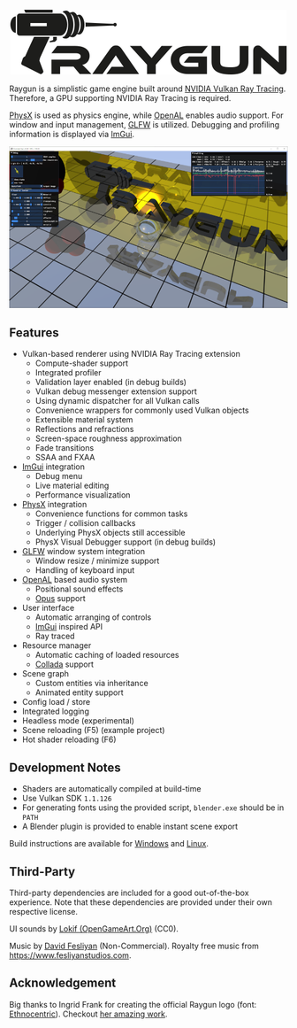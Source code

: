 <p align="center">
    <img src="docs/logo.png" title="Raygun" alt="Logo" />
</p>

Raygun is a simplistic game engine built around [NVIDIA Vulkan Ray Tracing].
Therefore, a GPU supporting NVIDIA Ray Tracing is required.

[PhysX] is used as physics engine, while [OpenAL] enables audio support.
For window and input management, [GLFW] is utilized.
Debugging and profiling information is displayed via [ImGui].

[NVIDIA Vulkan Ray Tracing]: https://devblogs.nvidia.com/vulkan-raytracing/
[PhysX]: https://www.geforce.com/hardware/technology/physx/
[OpenAL]: https://www.openal.org/
[GLFW]: https://www.glfw.org/
[ImGui]: https://github.com/ocornut/imgui/

<p align="center">
    <img src="docs/screenshot.png" alt="Screenshot" />
</p>

## Features

- Vulkan-based renderer using NVIDIA Ray Tracing extension
  - Compute-shader support
  - Integrated profiler
  - Validation layer enabled (in debug builds)
  - Vulkan debug messenger extension support
  - Using dynamic dispatcher for all Vulkan calls
  - Convenience wrappers for commonly used Vulkan objects
  - Extensible material system
  - Reflections and refractions
  - Screen-space roughness approximation
  - Fade transitions
  - SSAA and FXAA
- [ImGui] integration
  - Debug menu
  - Live material editing
  - Performance visualization
- [PhysX] integration
  - Convenience functions for common tasks
  - Trigger / collision callbacks
  - Underlying PhysX objects still accessible
  - PhysX Visual Debugger support (in debug builds)
- [GLFW] window system integration
  - Window resize / minimize support
  - Handling of keyboard input
- [OpenAL] based audio system
  - Positional sound effects
  - [Opus](http://opus-codec.org/) support
- User interface
  - Automatic arranging of controls
  - [ImGui] inspired API
  - Ray traced
- Resource manager
  - Automatic caching of loaded resources
  - [Collada](https://www.khronos.org/collada/) support
- Scene graph
  - Custom entities via inheritance
  - Animated entity support
- Config load / store
- Integrated logging
- Headless mode (experimental)
- Scene reloading (F5) (example project)
- Hot shader reloading (F6)

## Development Notes

- Shaders are automatically compiled at build-time
- Use Vulkan SDK `1.1.126`
- For generating fonts using the provided script, `blender.exe` should be in `PATH`
- A Blender plugin is provided to enable instant scene export

Build instructions are available for [Windows](docs/build_instructions_windows.md) and [Linux](docs/build_instructions_linux.md).

## Third-Party

Third-party dependencies are included for a good out-of-the-box experience.
Note that these dependencies are provided under their own respective license.

UI sounds by [Lokif (OpenGameArt.Org)](https://opengameart.org/content/gui-sound-effects/) (CC0).

Music by [David Fesliyan](https://www.fesliyanstudios.com/royalty-free-music/download/lone-rider/174) (Non-Commercial).
Royalty free music from <https://www.fesliyanstudios.com>.

## Acknowledgement

Big thanks to Ingrid Frank for creating the official Raygun logo (font: [Ethnocentric](https://www.dafont.com/ethnocentric.font)).
Checkout [her amazing work](https://www.facebook.com/FideDraws/).
